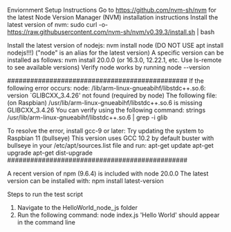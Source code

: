 Enviornment Setup Instructions
Go to https://github.com/nvm-sh/nvm for the latest 
Node Version Manager (NVM) installation instructions 
Install the latest version of nvm:
sudo curl -o- https://raw.githubusercontent.com/nvm-sh/nvm/v0.39.3/install.sh | bash

Install the latest version of nodejs:
nvm install node
(DO NOT USE apt install nodejs!!!)
("node" is an alias for the latest version)
A specific version can be installed as follows:
nvm install 20.0.0
(or 16.3.0, 12.22.1, etc. Use ls-remote to see available versions)
Verify node works by running
node --version

###############################################
If the following error occurs:
node: /lib/arm-linux-gnueabihf/libstdc++.so.6: version `GLIBCXX_3.4.26' not found (required by node)
The following file: (on Raspbian)
/usr/lib/arm-linux-gnueabihf/libstdc++.so.6
is missing GLIBCXX_3.4.26
You can verify using the following command:
strings /usr/lib/arm-linux-gnueabihf/libstdc++.so.6 | grep -i glib

To resolve the error, install gcc-9 or later:
Try updating the system to Raspbian 11 (bullseye)
This version uses GCC 10.2 by default
buster with bullseye in your /etc/apt/sources.list file and run:
apt-get update
apt-get upgrade
apt-get dist-upgrade
###############################################

A recent version of npm (9.6.4) is included with node 20.0.0
The latest version can be installed with:
npm install latest-version

Steps to run the test script
1. Navigate to the HelloWorld_node_js folder
2. Run the following command:
node index.js
'Hello World' should appear in the command line
